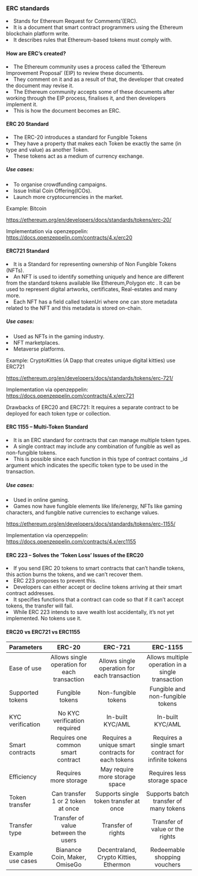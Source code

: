 ### ERC standards

<li>Stands for Ethereum Request for Comments’(ERC).</li>
<li>It is a document that smart contract programmers using the Ethereum blockchain platform write. </li>
<li>It describes rules that Ethereum-based tokens must comply with.</li>

#### How are ERC’s created?

<li>The Ethereum community uses a process called the ‘Ethereum Improvement Proposal’ (EIP) to review these documents.</li>
<li>They comment on it and as a result of that, the developer that created the document may revise it.</li>
<li>The Ethereum community accepts some of these documents after working through the EIP process, finalises it, and then developers implement it. 
<li>This is how the document becomes an ERC. </li>

#### ERC 20 Standard

<li>The ERC-20 introduces a standard for Fungible Tokens</li>
<li>They have a property that makes each Token be exactly the same (in type and value) as another Token.</li>
<li>These tokens act as a medium of currency exchange.</li>

##### Use cases:

<li>To organise crowdfunding campaigns.</li>
<li>Issue Initial Coin Offering(ICOs).</li>
<li>Launch more cryptocurrencies in the market.</li>

Example: Bitcoin

https://ethereum.org/en/developers/docs/standards/tokens/erc-20/

Implementation via openzeppelin: https://docs.openzeppelin.com/contracts/4.x/erc20

#### ERC721  Standard

<li>It is a Standard for representing ownership of Non Fungible Tokens (NFTs).
<li>An NFT is used to identify something uniquely and hence are different from the standard tokens available like Ethereum,Polygon etc . It can be used to represent digital artworks, certificates, Real-estates and many more.
<li>Each NFT has a field called tokenUri where one can store metadata related to the NFT and this metadata is stored on-chain.

##### Use cases:

<li>Used as NFTs in the gaming industry.</li>
<li>NFT marketplaces.</li>
<li>Metaverse platforms.</li>

Example: CryptoKitties (A Dapp that creates unique digital kitties) use ERC721

https://ethereum.org/en/developers/docs/standards/tokens/erc-721/

Implementation via openzeppelin: https://docs.openzeppelin.com/contracts/4.x/erc721 

Drawbacks of ERC20 and ERC721: It requires a separate contract to be deployed for each token type or collection.

#### ERC 1155 – Multi-Token Standard

<li>It is an ERC standard for contracts that can manage multiple token types.</li>
<li>A single contract may include any combination of fungible as well as non-fungible tokens.</li>
<li>This is possible since each function in this type of contract contains _id argument which indicates the specific token type to be used in the transaction. </li>

##### Use cases:

<li>Used in online gaming.</li>
<li>Games now have fungible elements like life/energy, NFTs like gaming characters, and fungible native currencies to exchange values.</li>

https://ethereum.org/en/developers/docs/standards/tokens/erc-1155/

Implementation via openzeppelin: https://docs.openzeppelin.com/contracts/4.x/erc1155


#### ERC 223 – Solves the ‘Token Loss’ Issues of the ERC20
<li>If you send ERC 20 tokens to smart contracts that can’t handle tokens, this action burns the tokens, and we can’t recover them. 
<li>ERC 223 proposes to prevent this.
<li>Developers can either accept or decline tokens arriving at their smart contract addresses. 
<li>It specifies functions that a contract can code so that if it can’t accept tokens, the transfer will fail.
<li>While ERC 223 intends to save wealth lost accidentally, it’s not yet implemented. No tokens use it.



#### ERC20 vs ERC721 vs ERC1155

|Parameters | ERC-20 | ERC-721 | ERC-1155|
  | :---              |    :----:   |          :---: |         :---: |
|Ease of use|Allows single operation for each transaction|Allows single operation for each transaction|Allows multiple operation in a single transaction|
|Supported tokens|Fungible tokens|Non-fungible tokens|Fungible and non-fungible tokens|
|KYC verification|No KYC verification required|In-built KYC/AML|In-built KYC/AML|
|Smart contracts|Requires one common smart contract|Requires a unique smart contracts for each tokens|Requires a single smart contract for infinite tokens|
|Efficiency|Requires more storage|May require more storage space|Requires less storage space|
|Token transfer|Can transfer 1 or 2 token at once|Supports single token transfer at once|Supports batch transfer of many tokens|
|Transfer type|Transfer of value between the users|Transfer of rights|Transfer of value or the rights|
|Example use cases|Bianance Coin, Maker, OmiseGo|Decentraland, Crypto Kitties, Ethermon|Redeemable shopping vouchers|


